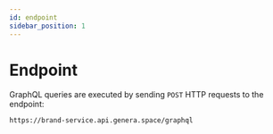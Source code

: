 ```yaml
---
id: endpoint
sidebar_position: 1
---
```


# Endpoint

GraphQL queries are executed by sending `POST` HTTP requests to the endpoint:

```
https://brand-service.api.genera.space/graphql
```
